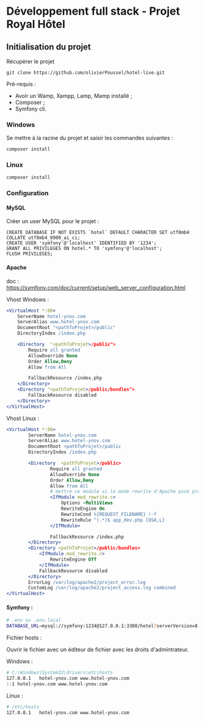 # Développement full stack - Projet Royal Hôtel

## Initialisation du projet

Récupérer le projet
```
git clone https://github.com/olivierPoussel/hotel-live.git
```
Pré-requis :
* Avoir un Wamp, Xampp, Lamp, Mamp installé ;
* Composer ;
* Symfony cli.
### Windows
Se mettre à la racine du projet et saisir les commandes suivantes :
```powershell
composer install
```
### Linux
```bash
composer install
```

### Configuration
#### MySQL
Créer un user MySQL pour le projet :
```mysql
CREATE DATABASE IF NOT EXISTS `hotel` DEFAULT CHARACTER SET utf8mb4 COLLATE utf8mb4_0900_ai_ci;
CREATE USER 'symfony'@'localhost' IDENTIFIED BY '1234';
GRANT ALL PRIVILEGES ON hotel.* TO 'symfony'@'localhost';
FLUSH PRIVILEGES;
```
#### Apache
doc : https://symfony.com/doc/current/setup/web_server_configuration.html

Vhost Windows :
```apache
<VirtualHost *:80>
    ServerName hotel-ynov.com
    ServerAlias www.hotel-ynov.com
	DocumentRoot "<pathToProjet>/public"
    DirectoryIndex /index.php

	<Directory  "<pathToProjet>/public">
        Require all granted
        AllowOverride None
        Order Allow,Deny
        Allow from All

        FallbackResource /index.php
	</Directory>
	<Directory "<pathToProjet>/public/bundles">
        FallbackResource disabled
    </Directory>
</VirtualHost>
```

Vhost Linux :
```apache
<VirtualHost *:80>
        ServerName hotel-ynov.com
        ServerAlias www.hotel-ynov.com
        DocumentRoot <pathToProjet>/public
        DirectoryIndex /index.php

        <Directory  <pathToProjet>/public>
                Require all granted
                AllowOverride None
                Order Allow,Deny
                Allow from All
                # mettre ce module si le mode rewrite d'Apache pose problème.
                <IfModule mod_rewrite.c>
                    Options -MultiViews
                    RewriteEngine On
                    RewriteCond %{REQUEST_FILENAME} !-f
                    RewriteRule ^(.*)$ app_dev.php [QSA,L]
                </IfModule>

                FallbackResource /index.php
        </Directory>
        <Directory <pathToProjet>/public/bundles>
            <IfModule mod_rewrite.c>
                RewriteEngine Off
            </IfModule>
            FallbackResource disabled
        </Directory>
        ErrorLog /var/log/apache2/project_error.log
        CustomLog /var/log/apache2/project_access.log combined
</VirtualHost>
```

#### Symfony :
```bash
# .env ou .env.local
DATABASE_URL=mysql://symfony:1234@127.0.0.1:3308/hotel?serverVersion=8.0.18&serverTimezone=Europe/Paris # mettre votre user mysql ainsi que le bon port et la bonne version de votre sgbdr
```
Fichier hosts :

Ouvrir le fichier avec un éditeur de fichier avec les droits d'admintrateur.

Windows :
```bash
# C:\Windows\System32\drivers\etc\hosts
127.0.0.1	hotel-ynov.com www.hotel-ynov.com
::1	hotel-ynov.com www.hotel-ynov.com
```
Linux :
```bash
# /etc/hosts
127.0.0.1	hotel-ynov.com www.hotel-ynov.com
```